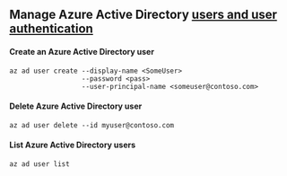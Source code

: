 ## Manage Azure Active Directory [users and user authentication](https://learn.microsoft.com/en-us/cli/azure/ad/user?view=azure-cli-latest#az-ad-user-create)

#### Create an Azure Active Directory user
```
az ad user create --display-name <SomeUser>
                  --password <pass>
                  --user-principal-name <someuser@contoso.com>
```
#### Delete Azure Active Directory user
```
az ad user delete --id myuser@contoso.com
```

#### List Azure Active Directory users
```
az ad user list
```
